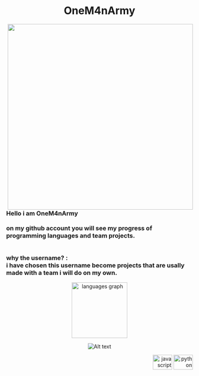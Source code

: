 <br clear="both">

<h1 align="center">OneM4nArmy</h1>

<img src=https://www.d3p.co.jp/s_maiden/assets/img/project/character/iyo/img01.png width="500" align="right" />
<br/>
<br/>
<h3 align="left">Hello i am OneM4nArmy<br><br>on my github account you will see my progress of programming languages and team projects.<br><br><br>why the username? :<br>i have chosen this username become projects that are usally made with a team i will do on my own.</h3>


<div align="center">
  <img src="https://github-readme-stats.vercel.app/api/top-langs?locale=en&hide_title=true&layout=compact&card_width=320&langs_count=5&theme=omni&hide_border=false&custom_title=Languages&username=OneM4nArmy" height="150" alt="languages graph"  />
  
  ![Alt text](https://spotify-recently-played-readme.vercel.app/api?user=315wd2utvk35bdpk4fw4fld5nqr4&count=1)
</div>

<div align="right">

  <img src="https://cdn.jsdelivr.net/gh/devicons/devicon/icons/javascript/javascript-original.svg" height="40" width="52" alt="javascript logo"  />
  <img src="https://cdn.jsdelivr.net/gh/devicons/devicon/icons/python/python-original.svg" height="40" width="52" alt="python logo"  />
</div>

